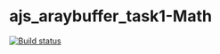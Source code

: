 # ajs_araybuffer_task1-Math

[![Build status](https://ci.appveyor.com/api/projects/status/c9o4547nk8ndb2fo/branch/master?svg=true)](https://ci.appveyor.com/project/Lazy-ferret/ajs-araybuffer-task1-math/branch/master)
